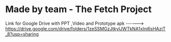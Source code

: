 # Made by team - The Fetch Project


Link for Google Drive with PPT ,Video and Prototype apk ------> https://drive.google.com/drive/folders/1zeSSMGzJtkylJWTkNA1xIni6sHAzjT_8?usp=sharing
